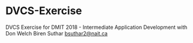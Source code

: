 # DVCS-Exercise
DVCS Exercise for DMIT 2018 - Intermediate Application Development with Don Welch
Biren Suthar
bsuthar2@nait.ca
